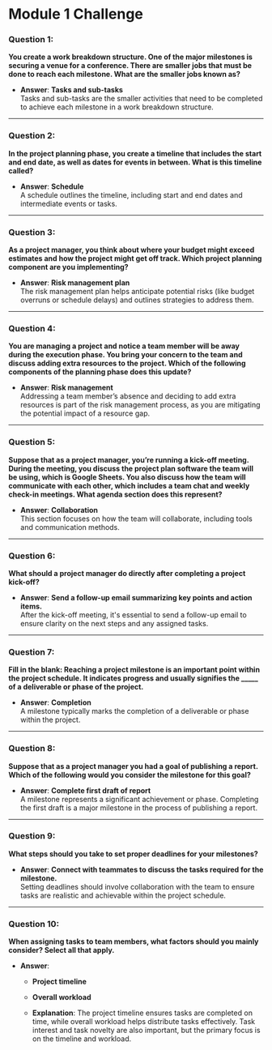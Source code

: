 # Module 1 Challenge


### Question 1:
**You create a work breakdown structure. One of the major milestones is securing a venue for a conference. There are smaller jobs that must be done to reach each milestone. What are the smaller jobs known as?**

- **Answer**: **Tasks and sub-tasks**  
  Tasks and sub-tasks are the smaller activities that need to be completed to achieve each milestone in a work breakdown structure.

---

### Question 2:
**In the project planning phase, you create a timeline that includes the start and end date, as well as dates for events in between. What is this timeline called?**

- **Answer**: **Schedule**  
  A schedule outlines the timeline, including start and end dates and intermediate events or tasks.

---

### Question 3:
**As a project manager, you think about where your budget might exceed estimates and how the project might get off track. Which project planning component are you implementing?**

- **Answer**: **Risk management plan**  
  The risk management plan helps anticipate potential risks (like budget overruns or schedule delays) and outlines strategies to address them.

---

### Question 4:
**You are managing a project and notice a team member will be away during the execution phase. You bring your concern to the team and discuss adding extra resources to the project. Which of the following components of the planning phase does this update?**

- **Answer**: **Risk management**  
  Addressing a team member’s absence and deciding to add extra resources is part of the risk management process, as you are mitigating the potential impact of a resource gap.

---

### Question 5:
**Suppose that as a project manager, you’re running a kick-off meeting. During the meeting, you discuss the project plan software the team will be using, which is Google Sheets. You also discuss how the team will communicate with each other, which includes a team chat and weekly check-in meetings. What agenda section does this represent?**

- **Answer**: **Collaboration**  
  This section focuses on how the team will collaborate, including tools and communication methods.

---

### Question 6:
**What should a project manager do directly after completing a project kick-off?**

- **Answer**: **Send a follow-up email summarizing key points and action items.**  
  After the kick-off meeting, it's essential to send a follow-up email to ensure clarity on the next steps and any assigned tasks.

---

### Question 7:
**Fill in the blank: Reaching a project milestone is an important point within the project schedule. It indicates progress and usually signifies the _____ of a deliverable or phase of the project.**

- **Answer**: **Completion**  
  A milestone typically marks the completion of a deliverable or phase within the project.

---

### Question 8:
**Suppose that as a project manager you had a goal of publishing a report. Which of the following would you consider the milestone for this goal?**

- **Answer**: **Complete first draft of report**  
  A milestone represents a significant achievement or phase. Completing the first draft is a major milestone in the process of publishing a report.

---

### Question 9:
**What steps should you take to set proper deadlines for your milestones?**

- **Answer**: **Connect with teammates to discuss the tasks required for the milestone.**  
  Setting deadlines should involve collaboration with the team to ensure tasks are realistic and achievable within the project schedule.

---

### Question 10:
**When assigning tasks to team members, what factors should you mainly consider? Select all that apply.**

- **Answer**:  
  - **Project timeline**  
  - **Overall workload**  

  - **Explanation**: The project timeline ensures tasks are completed on time, while overall workload helps distribute tasks effectively. Task interest and task novelty are also important, but the primary focus is on the timeline and workload.

